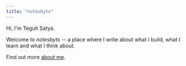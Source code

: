 ```yaml
---
title: "notesbyts"
---
```


Hi, I'm Teguh Satya.

Welcome to *notesbyts* -- a place where I write about what I build, what I learn and what I think about.

Find out more [about me](/about/).

